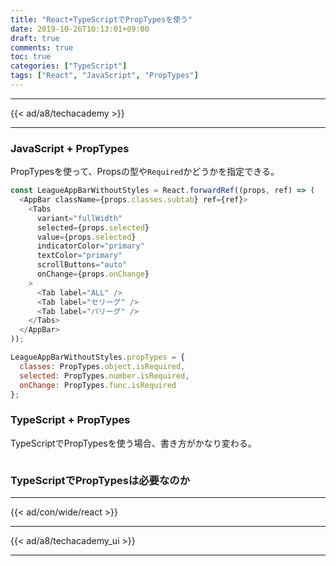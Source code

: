 ```yaml
---
title: "React+TypeScriptでPropTypesを使う"
date: 2019-10-26T10:13:01+09:00
draft: true
comments: true
toc: true
categories: ["TypeScript"]
tags: ["React", "JavaScript", "PropTypes"]
---
```


<!--more-->

---

{{< ad/a8/techacademy >}}

---

### JavaScript + PropTypes

PropTypesを使って、Propsの型や`Required`かどうかを指定できる。

```js
const LeagueAppBarWithoutStyles = React.forwardRef((props, ref) => (
  <AppBar className={props.classes.subtab} ref={ref}>
    <Tabs
      variant="fullWidth"
      selected={props.selected}
      value={props.selected}
      indicatorColor="primary"
      textColor="primary"
      scrollButtons="auto"
      onChange={props.onChange}
    >
      <Tab label="ALL" />
      <Tab label="セリーグ" />
      <Tab label="パリーグ" />
    </Tabs>
  </AppBar>
));

LeagueAppBarWithoutStyles.propTypes = {
  classes: PropTypes.object.isRequired,
  selected: PropTypes.number.isRequired,
  onChange: PropTypes.func.isRequired
};
```

### TypeScript + PropTypes

TypeScriptでPropTypesを使う場合、書き方がかなり変わる。

```ts

```

### TypeScriptでPropTypesは必要なのか

---

{{< ad/con/wide/react >}}

---

{{< ad/a8/techacademy_ui >}}

---
